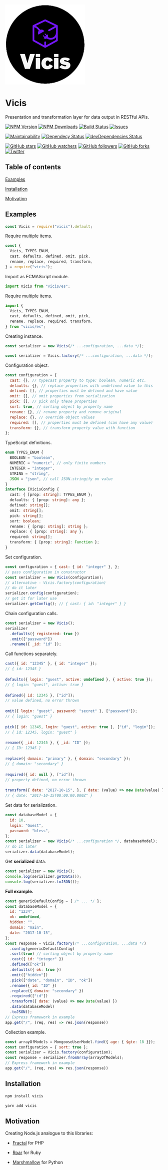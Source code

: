 ![Vicis](docs/logo.png?raw=true "Vicis")

Vicis
===========

Presentation and transformation layer for data output in RESTful APIs.

[![NPM Version](https://img.shields.io/npm/v/vicis.svg?style=flat)]()
[![NPM Downloads](https://img.shields.io/npm/dt/vicis.svg?style=flat)]()
[![Build Status](https://travis-ci.org/r37r0m0d3l/vicis.svg?branch=master)](https://travis-ci.org/r37r0m0d3l/vicis)
[![Issues](https://img.shields.io/github/issues-raw/r37r0m0d3l/vicis.svg?maxAge=25000)](https://github.com/r37r0m0d3l/vicis/issues)

[![Maintainability](https://api.codeclimate.com/v1/badges/272b5247f8b777c75360/maintainability)](https://codeclimate.com/github/r37r0m0d3l/vicis/maintainability)
[![Dependecy Status](https://david-dm.org/r37r0m0d3l/vicis.svg)](https://david-dm.org/r37r0m0d3l/vicis)
[![devDependencies Status](https://david-dm.org/r37r0m0d3l/vicis/dev-status.svg)](https://david-dm.org/r37r0m0d3l/vicis?type=dev)

[![GitHub stars](https://img.shields.io/github/stars/r37r0m0d3l/vicis.svg?style=social&label=Star)](https://github.com/r37r0m0d3l/vicis)
[![GitHub watchers](https://img.shields.io/github/watchers/r37r0m0d3l/vicis.svg?style=social&label=Watch)](https://github.com/r37r0m0d3l/vicis)
[![GitHub followers](https://img.shields.io/github/followers/r37r0m0d3l.svg?style=social&label=Follow)](https://github.com/r37r0m0d3l/vicis)
[![GitHub forks](https://img.shields.io/github/forks/r37r0m0d3l/vicis.svg?style=social&label=Fork)]()
[![Twitter](https://img.shields.io/twitter/follow/r37r0m0d3l.svg?style=social&label=Follow)](https://twitter.com/intent/follow?screen_name=r37r0m0d3l)

## Table of contents

[Examples](#examples)

[Installation](#installation)

[Motivation](#motivation)

## Examples

```js
const Vicis = require("vicis").default;
```

Require multiple items.

```js
const {
  Vicis, TYPES_ENUM,
  cast, defaults, defined, omit, pick,
  rename, replace, required, transform,
} = require("vicis");
```

Import as ECMAScript module.

```js
import Vicis from "vicis/es";
```

Require multiple items.

```js
import {
  Vicis, TYPES_ENUM,
  cast, defaults, defined, omit, pick,
  rename, replace, required, transform,
} from "vicis/es";
```

Creating instance.

```js
const serializer = new Vicis(/* ...configuration, ...data */);
```

```js
const serializer = Vicis.factory(/* ...configuration, ...data */);
```

Configuration object.

```js
const configuration = {
  cast: {}, // typecast property to type: boolean, numeric etc.
  defaults: {}, // replace properties with undefined value to this
  defined: [], // properties must be defined and have value
  omit: [], // omit properties from serialization
  pick: [], // pick only these properties
  sort: true, // sorting object by property name
  rename: {}, // rename property and remove original
  replace: {}, // override object values
  required: [], // properties must be defined (can have any value)
  transform: {}, // transform property value with function
};
```

TypeScript definitions.

```typescript
enum TYPES_ENUM {
  BOOLEAN = "boolean",
  NUMERIC = "numeric", // only finite numbers
  INTEGER = "integer",
  STRING = "string",
  JSON = "json", // call JSON.stringify on value
}
interface IVicisConfig {
  cast: { [prop: string]: TYPES_ENUM };
  defaults: { [prop: string]: any };
  defined: string[];
  omit: string[];
  pick: string[];
  sort: boolean;
  rename: { [prop: string]: string };
  replace: { [prop: string]: any };
  required: string[];
  transform: { [prop: string]: Function };
}
```

Set configuration.

```js
const configuration = { cast: { id: "integer" }, };
// pass configuration in constructor
const serializer = new Vicis(configuration);
// alternative - Vicis.factory(configuration)
// do it later
serializer.config(configuration);
// get it for later use
serializer.getConfig(); // { cast: { id: "integer" } }
```

Chain configuration calls.

```js
const serializer = new Vicis();
serializer
  .defaults({ registered: true })
  .omit(["password"])
  .rename({ _id: "id" });
```

Call functions separately.

```js
cast({ id: "12345" }, { id: "integer" });
// { id: 12345 }

defaults({ login: "guest", active: undefined }, { active: true });
// { login: "guest", active: true }

defined({ id: 12345 }, ["id"]);
// value defined, no error thrown

omit({ login: "guest", password: "secret" }, ["password"]);
// { login: "guest" }

pick({ id: 12345, login: "guest", active: true }, ["id", "login"]);
// { id: 12345, login: "guest" }

rename({ _id: 12345 }, { _id: "ID" });
// { ID: 12345 } 

replace({ domain: "primary" }, { domain: "secondary" });
// { domain: "secondary" }

required({ id: null }, ["id"]);
// property defined, no error thrown

transform({ date: "2017-10-15", }, { date: (value) => new Date(value) });
// { date: "2017-10-15T00:00:00.000Z" } 
```

Set data for serialization.

```js
const databaseModel = {
  id: 10,
  login: "Guest",
  password: "bless",
};
const serializer = new Vicis(/* ...configuration */, databaseModel);
// do it later
serializer.data(databaseModel);
```

Get **serialized** data.

```js
const serializer = new Vicis();
console.log(serializer.getData());
console.log(serializer.toJSON());
```

**Full example.**

```js
const genericDefaultConfig = { /* ... */ };
const databaseModel = {
  id: "1234",
  ok: undefined,
  hidden: "",
  domain: "main",
  date: "2017-10-15",
};
const response = Vicis.factory(/* ...configuration, ...data */)
  .config(genericDefaultConfig)
  .sort(true) // sorting object by property name
  .cast({ id: "integer" })
  .defined(["ok"])
  .defaults({ ok: true })
  .omit(["hidden"])
  .pick(["date", "domain", "ID", "ok"])
  .rename({ id: "ID" })
  .replace({ domain: "secondary" })
  .required(["id"])
  .transform({ date: (value) => new Date(value) })
  .data(databaseModel)
  .toJSON();
// Express framework in example
app.get("/", (req, res) => res.json(response))
```

Collection example.

```js
const arrayOfModels = MongooseUserModel.find({ age: { $gte: 18 }});
const configuration = { sort: true };
const serializer = Vicis.factory(configuration);
const response = serializer.fromArray(arrayOfModels);
// Express framework in example
app.get("/", (req, res) => res.json(response))
```

## Installation

```bash
npm install vicis
```

```bash
yarn add vicis
```

## Motivation

Creating Node.js analogue to this libraries:

* [Fractal](https://fractal.thephpleague.com/) for PHP

* [Roar](https://github.com/trailblazer/roar) for Ruby

* [Marshmallow](https://marshmallow.readthedocs.io/en/stable/) for Python